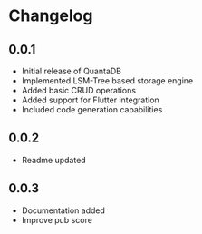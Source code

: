 # Changelog

## 0.0.1

- Initial release of QuantaDB
- Implemented LSM-Tree based storage engine
- Added basic CRUD operations
- Added support for Flutter integration
- Included code generation capabilities

## 0.0.2

- Readme updated

## 0.0.3

- Documentation added
- Improve pub score
